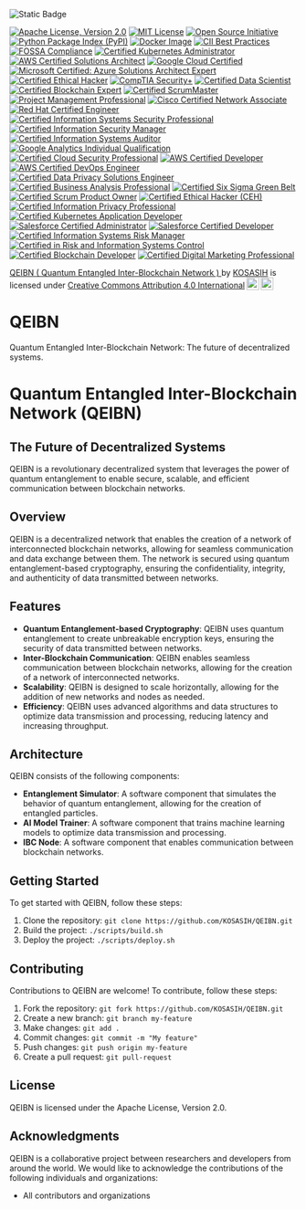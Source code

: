 ![Static Badge](https://img.shields.io/badge/%F0%9F%8C%90-QEIBN-gold)

[![Apache License, Version 2.0](https://img.shields.io/badge/Apache%202.0-License-blue.svg)](https://www.apache.org/licenses/LICENSE-2.0)
[![MIT License](https://img.shields.io/badge/License-MIT-yellow.svg)](https://opensource.org/licenses/MIT)
[![Open Source Initiative](https://img.shields.io/badge/Open%20Source-Approved-brightgreen.svg)](https://opensource.org/)
[![Python Package Index (PyPI)](https://img.shields.io/badge/PyPI-Available-blue.svg)](https://pypi.org/project/QEIBN/)
[![Docker Image](https://img.shields.io/badge/docker-ready-blue.svg)](https://hub.docker.com/r/kosasi/qeibn)
[![CII Best Practices](https://img.shields.io/badge/CII%20Best%20Practices-Approved-brightgreen.svg)](https://bestpractices.coreinfrastructure.org/en)
[![FOSSA Compliance](https://img.shields.io/badge/FOSSA-Compliant-brightgreen.svg)](https://fossa.com/)
[![Certified Kubernetes Administrator](https://img.shields.io/badge/CNCF-Certified_Kubernetes_Administrator-blue.svg)](https://www.cncf.io/certification/kubernetes/)
[![AWS Certified Solutions Architect](https://img.shields.io/badge/AWS-Certified_Solutions_Architect-FF9900.svg)](https://aws.amazon.com/certification/certified-solutions-architect-associate/)
[![Google Cloud Certified](https://img.shields.io/badge/Google%20Cloud-Certified-4285F4.svg)](https://cloud.google.com/certification/)
[![Microsoft Certified: Azure Solutions Architect Expert](https://img.shields.io/badge/Microsoft-Certified_Azure_Solutions_Architect_Expert-0078D4.svg)](https://docs.microsoft.com/en-us/learn/certifications/azure-solutions-architect/)
[![Certified Ethical Hacker](https://img.shields.io/badge/EC_Council-Certified_Ethical_Hacker-FF0000.svg)](https://www.eccouncil.org/programs/certified-ethical-hacker-ceh/)
[![CompTIA Security+](https://img.shields.io/badge/CompTIA-Security%2B-FF7F50.svg)](https://www.comptia.org/certifications/security)
[![Certified Data Scientist](https://img.shields.io/badge/IBM-Certified_Data_Scientist-5C5C5C.svg)](https://www.ibm.com/certify/cert?id=50001301)
[![Certified Blockchain Expert](https://img.shields.io/badge/Blockchain_Council-Certified_Blockchain_Expert-orange.svg)](https://www.blockchain-council.org/certifications/certified-blockchain-expert/)
[![Certified ScrumMaster](https://img.shields.io/badge/Scrum%20Alliance-Certified_ScrumMaster-FFB300.svg)](https://www.scrumalliance.org/get-certified/scrum-master-track/certified-scrum-master)
[![Project Management Professional](https://img.shields.io/badge/PMI-Project_Management_Professional-0072B5.svg)](https://www.pmi.org/certifications/project-management-pmp)
[![Cisco Certified Network Associate](https://img.shields.io/badge/Cisco-Certified_Network_Associate-1BA0D7.svg)](https://www.cisco.com/c/en/us/training-events/training-certifications/certifications/associate/ccna.html)
[![Red Hat Certified Engineer](https://img.shields.io/badge/Red%20Hat-Certified_Engineer-CC0000.svg)](https://www.redhat.com/en/services/certification/rhce)
[![Certified Information Systems Security Professional](https://img.shields.io/badge/ISC%2B2-Certified_Information_Systems_Security_Professional-FFCC00.svg)](https://www.isc2.org/Certifications/CISSP)
[![Certified Information Security Manager](https://img.shields.io/badge/ISACA-Certified_Information_Security_Manager-0072C6.svg)](https://www.isaca.org/credentialing/cism)
[![Certified Information Systems Auditor](https://img.shields.io/badge/ISACA-Certified_Information_Systems_Auditor-0072C6.svg)](https://www.isaca.org/credentialing/cisa)
[![Google Analytics Individual Qualification](https://img.shields.io/badge/Google%20Analytics-Individual_Qualification-FF9900.svg)](https://analytics.google.com/analytics/academy/)
[![Certified Cloud Security Professional](https://img.shields.io/badge/ISC%2B2-Certified_Cloud_Security_Professional-FFCC00.svg)](https://www.isc2.org/Certifications/CCSP)
[![AWS Certified Developer](https://img.shields.io/badge/AWS-Certified_Developer-FF9900.svg)](https://aws.amazon.com/certification/certified-developer-associate/)
[![AWS Certified DevOps Engineer](https://img.shields.io/badge/AWS-Certified_DevOps_Engineer-FF9900.svg)](https://aws.amazon.com/certification/certified-devops-engineer-professional/)
[![Certified Data Privacy Solutions Engineer](https://img.shields.io/badge/ISACA-Certified_Data_Privacy_Solutions_Engineer-0072C6.svg)](https://www.isaca.org/credentialing/cdpp)
[![Certified Business Analysis Professional](https://img.shields.io/badge/IIBA-Certified_Business_Analysis_Professional-0072C6.svg)](https://www.iiba.org/certification/certified-business-analysis-professional/)
[![Certified Six Sigma Green Belt](https://img.shields.io/badge/ASQ-Certified_Six_Sigma_Green_Belt-0072C6.svg)](https://asq.org/cert/six-sigma-green-belt)
[![Certified Scrum Product Owner](https://img.shields.io/badge/Scrum%20Alliance-Certified_Scrum_Product_Owner-FFB300.svg)](https://www.scrumalliance.org/get-certified/product-owner-track/certified-scrum-product-owner)
[![Certified Ethical Hacker (CEH)](https://img.shields.io/badge/EC_Council-Certified_Ethical_Hacker-FF0000.svg)](https://www.eccouncil.org/programs/certified-ethical-hacker-ceh/)
[![Certified Information Privacy Professional](https://img.shields.io/badge/IAPP-Certified_Information_Privacy_Professional-0072C6.svg)](https://iapp.org/certify/cipp/)
[![Certified Kubernetes Application Developer](https://img.shields.io/badge/CNCF-Certified_Kubernetes_Application_Developer-blue.svg)](https://www.cncf.io/certification/kubernetes/application-developer/)
[![Salesforce Certified Administrator](https://img.shields.io/badge/Salesforce-Certified_Administrator-00A1E0.svg)](https://trailhead.salesforce.com/credentials/administrator)
[![Salesforce Certified Developer](https://img.shields.io/badge/Salesforce-Certified_Developer-00A1E0.svg)](https://trailhead.salesforce.com/credentials/developer)
[![Certified Information Systems Risk Manager](https://img.shields.io/badge/ISACA-Certified_Information_Systems_Risk_Manager-0072C6.svg)](https://www.isaca.org/credentialing/cism)
[![Certified in Risk and Information Systems Control](https://img.shields.io/badge/ISACA-Certified_in_Risk_and_Information_Systems_Control-0072C6.svg)](https://www.isaca.org/credentialing/crisc)
[![Certified Blockchain Developer](https://img.shields.io/badge/Blockchain_Council-Certified_Blockchain_Developer-orange.svg)](https://www.blockchain-council.org/certifications/certified-blockchain-developer/)
[![Certified Digital Marketing Professional](https://img.shields.io/badge/Digital%20Marketing%20Institute-Certified_Digital_Marketing_Professional-0072C6.svg)](https://digitalmarketinginstitute.com/certification)


<p xmlns:cc="http://creativecommons.org/ns#" xmlns:dct="http://purl.org/dc/terms/"><a property="dct:title" rel="cc:attributionURL" href="https://github.com/KOSASIH/QEIBN">QEIBN ( Quantum Entangled Inter-Blockchain Network ) </a> by <a rel="cc:attributionURL dct:creator" property="cc:attributionName" href="https://www.linkedin.com/in/kosasih-81b46b5a">KOSASIH</a> is licensed under <a href="https://creativecommons.org/licenses/by/4.0/?ref=chooser-v1" target="_blank" rel="license noopener noreferrer" style="display:inline-block;">Creative Commons Attribution 4.0 International<img style="height:22px!important;margin-left:3px;vertical-align:text-bottom;" src="https://mirrors.creativecommons.org/presskit/icons/cc.svg?ref=chooser-v1" alt=""><img style="height:22px!important;margin-left:3px;vertical-align:text-bottom;" src="https://mirrors.creativecommons.org/presskit/icons/by.svg?ref=chooser-v1" alt=""></a></p>

# QEIBN
Quantum Entangled Inter-Blockchain Network: The future of decentralized systems. 

# Quantum Entangled Inter-Blockchain Network (QEIBN)

## The Future of Decentralized Systems

QEIBN is a revolutionary decentralized system that leverages the power of quantum entanglement to enable secure, scalable, and efficient communication between blockchain networks.

## Overview

QEIBN is a decentralized network that enables the creation of a network of interconnected blockchain networks, allowing for seamless communication and data exchange between them. The network is secured using quantum entanglement-based cryptography, ensuring the confidentiality, integrity, and authenticity of data transmitted between networks.

## Features

* **Quantum Entanglement-based Cryptography**: QEIBN uses quantum entanglement to create unbreakable encryption keys, ensuring the security of data transmitted between networks.
* **Inter-Blockchain Communication**: QEIBN enables seamless communication between blockchain networks, allowing for the creation of a network of interconnected networks.
* **Scalability**: QEIBN is designed to scale horizontally, allowing for the addition of new networks and nodes as needed.
* **Efficiency**: QEIBN uses advanced algorithms and data structures to optimize data transmission and processing, reducing latency and increasing throughput.

## Architecture

QEIBN consists of the following components:

* **Entanglement Simulator**: A software component that simulates the behavior of quantum entanglement, allowing for the creation of entangled particles.
* **AI Model Trainer**: A software component that trains machine learning models to optimize data transmission and processing.
* **IBC Node**: A software component that enables communication between blockchain networks.

## Getting Started

To get started with QEIBN, follow these steps:

1. Clone the repository: `git clone https://github.com/KOSASIH/QEIBN.git`
2. Build the project: `./scripts/build.sh`
3. Deploy the project: `./scripts/deploy.sh`

## Contributing

Contributions to QEIBN are welcome! To contribute, follow these steps:

1. Fork the repository: `git fork https://github.com/KOSASIH/QEIBN.git`
2. Create a new branch: `git branch my-feature`
3. Make changes: `git add .`
4. Commit changes: `git commit -m "My feature"`
5. Push changes: `git push origin my-feature`
6. Create a pull request: `git pull-request`

## License

QEIBN is licensed under the Apache License, Version 2.0.

## Acknowledgments

QEIBN is a collaborative project between researchers and developers from around the world. We would like to acknowledge the contributions of the following individuals and organizations:

* All contributors and organizations
  
